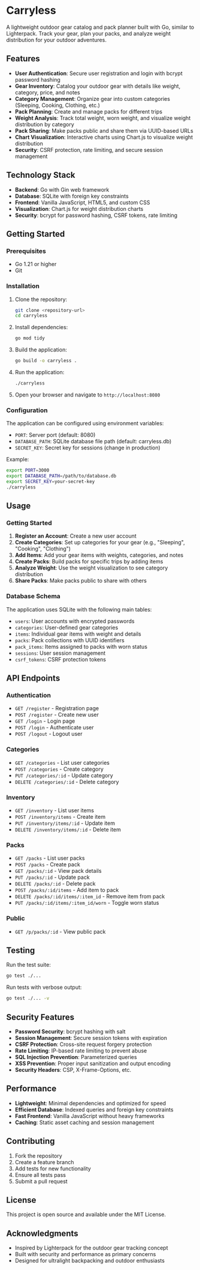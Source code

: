 # Carryless

A lightweight outdoor gear catalog and pack planner built with Go, similar to Lighterpack. Track your gear, plan your packs, and analyze weight distribution for your outdoor adventures.

## Features

- **User Authentication**: Secure user registration and login with bcrypt password hashing
- **Gear Inventory**: Catalog your outdoor gear with details like weight, category, price, and notes
- **Category Management**: Organize gear into custom categories (Sleeping, Cooking, Clothing, etc.)
- **Pack Planning**: Create and manage packs for different trips
- **Weight Analysis**: Track total weight, worn weight, and visualize weight distribution by category
- **Pack Sharing**: Make packs public and share them via UUID-based URLs
- **Chart Visualization**: Interactive charts using Chart.js to visualize weight distribution
- **Security**: CSRF protection, rate limiting, and secure session management

## Technology Stack

- **Backend**: Go with Gin web framework
- **Database**: SQLite with foreign key constraints
- **Frontend**: Vanilla JavaScript, HTML5, and custom CSS
- **Visualization**: Chart.js for weight distribution charts
- **Security**: bcrypt for password hashing, CSRF tokens, rate limiting

## Getting Started

### Prerequisites

- Go 1.21 or higher
- Git

### Installation

1. Clone the repository:
   ```bash
   git clone <repository-url>
   cd carryless
   ```

2. Install dependencies:
   ```bash
   go mod tidy
   ```

3. Build the application:
   ```bash
   go build -o carryless .
   ```

4. Run the application:
   ```bash
   ./carryless
   ```

5. Open your browser and navigate to `http://localhost:8080`

### Configuration

The application can be configured using environment variables:

- `PORT`: Server port (default: 8080)
- `DATABASE_PATH`: SQLite database file path (default: carryless.db)
- `SECRET_KEY`: Secret key for sessions (change in production)

Example:
```bash
export PORT=3000
export DATABASE_PATH=/path/to/database.db
export SECRET_KEY=your-secret-key
./carryless
```

## Usage

### Getting Started

1. **Register an Account**: Create a new user account
2. **Create Categories**: Set up categories for your gear (e.g., "Sleeping", "Cooking", "Clothing")
3. **Add Items**: Add your gear items with weights, categories, and notes
4. **Create Packs**: Build packs for specific trips by adding items
5. **Analyze Weight**: Use the weight visualization to see category distribution
6. **Share Packs**: Make packs public to share with others

### Database Schema

The application uses SQLite with the following main tables:

- `users`: User accounts with encrypted passwords
- `categories`: User-defined gear categories
- `items`: Individual gear items with weight and details
- `packs`: Pack collections with UUID identifiers
- `pack_items`: Items assigned to packs with worn status
- `sessions`: User session management
- `csrf_tokens`: CSRF protection tokens

## API Endpoints

### Authentication
- `GET /register` - Registration page
- `POST /register` - Create new user
- `GET /login` - Login page
- `POST /login` - Authenticate user
- `POST /logout` - Logout user

### Categories
- `GET /categories` - List user categories
- `POST /categories` - Create category
- `PUT /categories/:id` - Update category
- `DELETE /categories/:id` - Delete category

### Inventory
- `GET /inventory` - List user items
- `POST /inventory/items` - Create item
- `PUT /inventory/items/:id` - Update item
- `DELETE /inventory/items/:id` - Delete item

### Packs
- `GET /packs` - List user packs
- `POST /packs` - Create pack
- `GET /packs/:id` - View pack details
- `PUT /packs/:id` - Update pack
- `DELETE /packs/:id` - Delete pack
- `POST /packs/:id/items` - Add item to pack
- `DELETE /packs/:id/items/:item_id` - Remove item from pack
- `PUT /packs/:id/items/:item_id/worn` - Toggle worn status

### Public
- `GET /p/packs/:id` - View public pack

## Testing

Run the test suite:

```bash
go test ./...
```

Run tests with verbose output:

```bash
go test ./... -v
```

## Security Features

- **Password Security**: bcrypt hashing with salt
- **Session Management**: Secure session tokens with expiration
- **CSRF Protection**: Cross-site request forgery protection
- **Rate Limiting**: IP-based rate limiting to prevent abuse
- **SQL Injection Prevention**: Parameterized queries
- **XSS Prevention**: Proper input sanitization and output encoding
- **Security Headers**: CSP, X-Frame-Options, etc.

## Performance

- **Lightweight**: Minimal dependencies and optimized for speed
- **Efficient Database**: Indexed queries and foreign key constraints
- **Fast Frontend**: Vanilla JavaScript without heavy frameworks
- **Caching**: Static asset caching and session management

## Contributing

1. Fork the repository
2. Create a feature branch
3. Add tests for new functionality
4. Ensure all tests pass
5. Submit a pull request

## License

This project is open source and available under the MIT License.

## Acknowledgments

- Inspired by Lighterpack for the outdoor gear tracking concept
- Built with security and performance as primary concerns
- Designed for ultralight backpacking and outdoor enthusiasts
